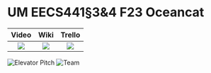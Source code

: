 # UM EECS441§3&4 F23 Oceancat

| Video  |  Wiki |  Trello  |
|:-----:|:-----:|:--------:|
|[<img src="https://eecs441.eecs.umich.edu/img/admin/video.png">][video_page]|[<img src="https://eecs441.eecs.umich.edu/img/admin/wiki.png">][wiki_page]|[<img src="https://eecs441.eecs.umich.edu/img/admin/trello.png">][agile_page]|

![Elevator Pitch](https://github.com/chloehb/ocean-cat/assets/70541212/82216e34-04a4-46e6-b79a-af906a70da01) <!-- MUST be placed in user-images.githubusercontent.com -->
![Team](https://github.com/chloehb/ocean-cat/assets/70541212/36a18719-c6f1-4499-8e62-d2e472c366bf)

[video_page]: [https://youtu.be/sample](https://www.youtube.com/watch?v=wQAia3Cm56o)
[wiki_page]: https://github.com/chloehb/ocean-cat/wiki
[agile_page]: https://trello.com/b/EzumSazS/ocean-cat
